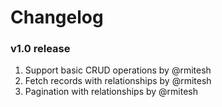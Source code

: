 # Changelog

### v1.0 release

1. Support basic CRUD operations by @rmitesh
2. Fetch records with relationships by @rmitesh
3. Pagination with relationships by @rmitesh
